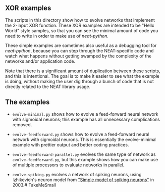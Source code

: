 ## XOR examples ##

The scripts in this directory show how to evolve networks that implement the 2-input XOR function.  These XOR examples
are intended to be "Hello World" style samples, so that you can see the minimal amount of code you need to write in order
to make use of *neat-python*. 

These simple examples are sometimes also useful as a debugging tool for *neat-python*, because you can step through the 
NEAT-specific code and watch what happens without getting swamped by the complexity of the networks and/or application code.

Note that there is a significant amount of duplication between these scripts, and this is intentional.  The goal is to 
make it easier to see what the example is doing, without making the user dig through a bunch of code that is not 
directly related to the NEAT library usage.

## The examples ##

* `evolve-minimal.py` shows how to evolve a feed-forward neural network with sigmoidal neurons; this example has all 
unnecessary complications removed. 

* `evolve-feedforward.py` shows how to evolve a feed-forward neural network with sigmoidal neurons. This is
essentially the evolve-minimal example with prettier output and better coding practices.  

* `evolve-feedforward-parallel.py` evolves the same type of network as `evolve-feedforward.py`, but this example shows
    how you can make use of multiple processors to evaluate networks in parallel.  

* `evolve-spiking.py` evolves a network of spiking neurons, using Izhikevich's neuron model from ["Simple model of spiking 
neurons"](http://www.dis.uniroma1.it/~gori/Sito_GG/Modellistica_files/2003%20Net.pdf) in 2003.# TakeMeSmall
